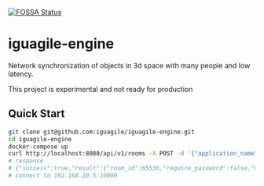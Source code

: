[![FOSSA Status](https://app.fossa.com/api/projects/git%2Bgithub.com%2Figuagile%2Figuagile-engine.svg?type=shield)](https://app.fossa.com/projects/git%2Bgithub.com%2Figuagile%2Figuagile-engine?ref=badge_shield)

# iguagile-engine

Network synchronization of objects in 3d space with many people and low latency.

This project is experimental and not ready for production

## Quick Start

```bash
git clone git@github.com:iguagile/iguagile-engine.git
cd iguagile-engine
docker-compose up
curl http://localhost:8080/api/v1/rooms -X POST -d '{"application_name": "example", "version": "0.1.0", "password": "IiHqswslP2Yr3b3P", "max_user": 4, "information": {}}'
# response
# {"success":true,"result":{"room_id":65536,"require_password":false,"max_user":0,"connected_user":0,"server":{"server":"192.168.10.5","port":10000},"token":"BHB2dVhpT1GcP4IKN9iLJw==","information":null},"error":""}
# connect to 192.168.10.5:10000
```
